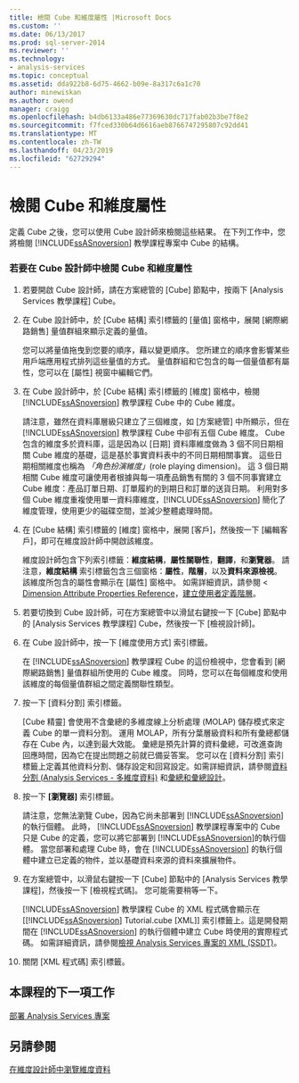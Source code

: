 ```yaml
---
title: 檢閱 Cube 和維度屬性 |Microsoft Docs
ms.custom: ''
ms.date: 06/13/2017
ms.prod: sql-server-2014
ms.reviewer: ''
ms.technology:
- analysis-services
ms.topic: conceptual
ms.assetid: dda922b8-6d75-4662-b09e-8a317c6a1c70
author: minewiskan
ms.author: owend
manager: craigg
ms.openlocfilehash: b4db6133a486e77369630dc717fab02b3be7f8e2
ms.sourcegitcommit: f7fced330b64d6616aeb8766747295807c92dd41
ms.translationtype: MT
ms.contentlocale: zh-TW
ms.lasthandoff: 04/23/2019
ms.locfileid: "62729294"
---
```

# <a name="reviewing-cube-and-dimension-properties"></a>檢閱 Cube 和維度屬性
  定義 Cube 之後，您可以使用 Cube 設計師來檢閱這些結果。 在下列工作中，您將檢閱 [!INCLUDE[ssASnoversion](../includes/ssasnoversion-md.md)] 教學課程專案中 Cube 的結構。  
  
### <a name="to-review-cube-and-dimension-properties-in-cube-designer"></a>若要在 Cube 設計師中檢閱 Cube 和維度屬性  
  
1.  若要開啟 Cube 設計師，請在方案總管的 [Cube] 節點中，按兩下 [Analysis Services 教學課程] Cube。  
  
2.  在 Cube 設計師中，於 [Cube 結構] 索引標籤的 [量值] 窗格中，展開 [網際網路銷售] 量值群組來顯示定義的量值。  
  
     您可以將量值拖曳到您要的順序，藉以變更順序。 您所建立的順序會影響某些用戶端應用程式排列這些量值的方式。 量值群組和它包含的每一個量值都有屬性，您可以在 [屬性] 視窗中編輯它們。  
  
3.  在 Cube 設計師中，於 [Cube 結構] 索引標籤的 [維度] 窗格中，檢閱 [!INCLUDE[ssASnoversion](../includes/ssasnoversion-md.md)] 教學課程 Cube 中的 Cube 維度。  
  
     請注意，雖然在資料庫層級只建立了三個維度，如 [方案總管] 中所顯示，但在 [!INCLUDE[ssASnoversion](../includes/ssasnoversion-md.md)] 教學課程 Cube 中卻有五個 Cube 維度。 Cube 包含的維度多於資料庫，這是因為以 [日期] 資料庫維度做為 3 個不同日期相關 Cube 維度的基礎，這是基於事實資料表中的不同日期相關事實。 這些日期相關維度也稱為 *「角色扮演維度」*(role playing dimension)。 這 3 個日期相關 Cube 維度可讓使用者根據與每一項產品銷售有關的 3 個不同事實建立 Cube 維度：產品訂單日期、訂單履約的到期日和訂單的送貨日期。 利用對多個 Cube 維度重複使用單一資料庫維度，[!INCLUDE[ssASnoversion](../includes/ssasnoversion-md.md)] 簡化了維度管理，使用更少的磁碟空間，並減少整體處理時間。  
  
4.  在 [Cube 結構] 索引標籤的 [維度] 窗格中，展開 [客戶]，然後按一下 [編輯客戶]，即可在維度設計師中開啟該維度。  
  
     維度設計師包含下列索引標籤：**維度結構**，**屬性關聯性**，**翻譯**，和**瀏覽器**。 請注意，**維度結構** 索引標籤包含三個窗格：**屬性**，**階層**，以及**資料來源檢視**。 該維度所包含的屬性會顯示在 [屬性] 窗格中。 如需詳細資訊，請參閱 < [Dimension Attribute Properties Reference](multidimensional-models/dimension-attribute-properties-reference.md)，[建立使用者定義階層](multidimensional-models/user-defined-hierarchies-create.md)。  
  
5.  若要切換到 Cube 設計師，可在方案總管中以滑鼠右鍵按一下 [Cube] 節點中的 [Analysis Services 教學課程] Cube，然後按一下 [檢視設計師]。  
  
6.  在 Cube 設計師中，按一下 [維度使用方式] 索引標籤。  
  
     在 [!INCLUDE[ssASnoversion](../includes/ssasnoversion-md.md)] 教學課程 Cube 的這份檢視中，您會看到 [網際網路銷售] 量值群組所使用的 Cube 維度。 同時，您可以在每個維度和使用該維度的每個量值群組之間定義關聯性類型。  
  
7.  按一下 [資料分割] 索引標籤。  
  
     [Cube 精靈] 會使用不含彙總的多維度線上分析處理 (MOLAP) 儲存模式來定義 Cube 的單一資料分割。 運用 MOLAP，所有分葉層級資料和所有彙總都儲存在 Cube 內，以達到最大效能。 彙總是預先計算的資料彙總，可改進查詢回應時間，因為它在提出問題之前就已備妥答案。 您可以在 [資料分割] 索引標籤上定義其他資料分割、儲存設定和回寫設定。如需詳細資訊，請參閱[資料分割 &#40;Analysis Services - 多維度資料&#41;](multidimensional-models-olap-logical-cube-objects/partitions-analysis-services-multidimensional-data.md) 和[彙總和彙總設計](multidimensional-models-olap-logical-cube-objects/aggregations-and-aggregation-designs.md)。  
  
8.  按一下 **[瀏覽器]** 索引標籤。  
  
     請注意，您無法瀏覽 Cube，因為它尚未部署到 [!INCLUDE[ssASnoversion](../includes/ssasnoversion-md.md)]的執行個體。 此時， [!INCLUDE[ssASnoversion](../includes/ssasnoversion-md.md)] 教學課程專案中的 Cube 只是 Cube 的定義，您可以將它部署到 [!INCLUDE[ssASnoversion](../includes/ssasnoversion-md.md)]的執行個體。 當您部署和處理 Cube 時，會在 [!INCLUDE[ssASnoversion](../includes/ssasnoversion-md.md)] 的執行個體中建立已定義的物件，並以基礎資料來源的資料來擴展物件。  
  
9. 在方案總管中，以滑鼠右鍵按一下 [Cube] 節點中的 [Analysis Services 教學課程]，然後按一下 [檢視程式碼]。 您可能需要稍等一下。  
  
     [!INCLUDE[ssASnoversion](../includes/ssasnoversion-md.md)] 教學課程 Cube 的 XML 程式碼會顯示在 [[!INCLUDE[ssASnoversion](../includes/ssasnoversion-md.md)] Tutorial.cube [XML]] 索引標籤上。這是開發期間在 [!INCLUDE[ssASnoversion](../includes/ssasnoversion-md.md)] 的執行個體中建立 Cube 時使用的實際程式碼。 如需詳細資訊，請參閱[檢視 Analysis Services 專案的 XML &#40;SSDT&#41;](multidimensional-models/view-the-xml-for-an-analysis-services-project-ssdt.md)。  
  
10. 關閉 [XML 程式碼] 索引標籤。  
  
## <a name="next-task-in-lesson"></a>本課程的下一項工作  
 [部署 Analysis Services 專案](lesson-2-5-deploying-an-analysis-services-project.md)  
  
## <a name="see-also"></a>另請參閱  
 [在維度設計師中瀏覽維度資料](multidimensional-models/database-dimensions-browse-dimension-data-in-dimension-designer.md)  
  
  
